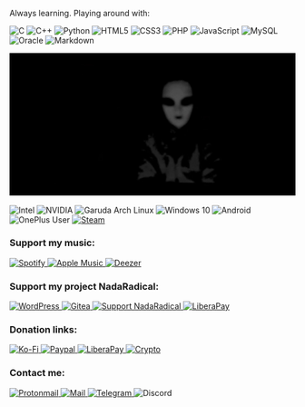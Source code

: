 Always learning. Playing around with:

<img alt="C" src="https://img.shields.io/badge/c%20-%2300599C.svg?&style=for-the-badge&logo=c&logoColor=white"/> <img alt="C++" src="https://img.shields.io/badge/c++%20-%2300599C.svg?&style=for-the-badge&logo=c%2B%2B&ogoColor=white"/> <img alt="Python" src="https://img.shields.io/badge/python%20-%2314354C.svg?&style=for-the-badge&logo=python&logoColor=white"/> <img alt="HTML5" src="https://img.shields.io/badge/html5%20-%23E34F26.svg?&style=for-the-badge&logo=html5&logoColor=white"/> <img alt="CSS3" src="https://img.shields.io/badge/css3%20-%231572B6.svg?&style=for-the-badge&logo=css3&logoColor=white"/> <img alt="PHP" src="https://img.shields.io/badge/php-%23777BB4.svg?&style=for-the-badge&logo=php&logoColor=white"/> <img alt="JavaScript" src="https://img.shields.io/badge/JS%20-%23323330.svg?&style=for-the-badge&logo=javascript&logoColor=%23F7DF1E"/> <img alt="MySQL" src="https://img.shields.io/badge/mysql-%2300f.svg?&style=for-the-badge&logo=mysql&logoColor=white"/> <img alt="Oracle" src ="https://img.shields.io/badge/oracle%20-%23F00000.svg?&style=for-the-badge&logo=oracle&logoColor=white"/> <img alt="Markdown" src="https://img.shields.io/badge/markdown-%23000000.svg?&style=for-the-badge&logo=markdown&logoColor=white"/>

![banner](./banner.png)

<img alt="Intel" src="https://img.shields.io/badge/i7 9700K @ 5.2GHz-0078D6.svg?&style=for-the-badge&logo=Intel&logoColor=white"/> <img alt="NVIDIA" src="https://img.shields.io/badge/GTX 1650 OC @ 280Hz + 144Hz-376B900.svg?&style=for-the-badge&logo=nVIDIA&logoColor=white"/> <img alt="Garuda Arch Linux" src="https://img.shields.io/badge/Garuda Linux-E95420?style=for-the-badge&logo=linux&logoColor=white" /> <img alt="Windows 10" src="https://img.shields.io/badge/Modded Debloated Windows 11-0078D6?style=for-the-badge&logo=windows&logoColor=white" /> <img alt="Android" src="https://img.shields.io/badge/Android Enthusiast-3DDC84?style=for-the-badge&logo=android&logoColor=white" /> <img alt="OnePlus User" src="https://img.shields.io/badge/OnePlus One & OnePlus 6-%23EB0028.svg?&style=for-the-badge&logo=OnePlus&logoColor=white"/> <a href="https://steamcommunity.com/id/fxvnder"> <img alt="Steam" src="https://img.shields.io/badge/founder%20-%23000000.svg?&style=for-the-badge&logo=steam&logoColor=white"/> </a> 

<h3>Support my music:</h3>

<a href="https://open.spotify.com/artist/7BuRibgse0BfGZIrvzUvXF">
<img alt="Spotify" src="https://img.shields.io/badge/FXVNDER-1ED760?style=for-the-badge&logo=spotify&logoColor=white" />
</a>
<a href="https://music.apple.com/us/artist/fxvnder/1437109182">
<img alt="Apple Music" src="https://img.shields.io/badge/FXVNDER-9933CC?style=for-the-badge&logo=apple-music&logoColor=white" />
</a>
<a href="https://www.deezer.com/en/artist/51768902">
<img alt="Deezer" src="https://img.shields.io/badge/FXVNDER-FEAA2D?style=for-the-badge&logo=deezer&logoColor=white" />
</a>

<h3>Support my project NadaRadical:</h3>

<a href="https://NadaRadical.com/">
<img alt="WordPress" src="https://img.shields.io/badge/NadaRadical.com%20-%23117AC9.svg?&style=for-the-badge&logo=WordPress&logoColor=white"/> 
</a>
<a href="https://git.nadaradical.com/">
<img alt="Gitea" src="https://img.shields.io/badge/git.nadaradical.com%20-%23F05033.svg?&style=for-the-badge&logo=gitea&logoColor=white"/>
</a>
<a href="https://www.patreon.com/nadaradical">
<img alt="Support NadaRadical" src="https://img.shields.io/badge/Patreon.com/NadaRadical-F96854?style=for-the-badge&logo=patreon&logoColor=white" />
</a>
<a href="https://liberapay.com/NadaRadical/">
<img alt="LiberaPay" src="https://img.shields.io/badge/Liberapay.com/NadaRadical-F6C915?style=for-the-badge&logo=liberapay&logoColor=black" />
</a>

<h3>Donation links:</h3>

<a href="https://ko-fi.com/fxvnder">
<img alt="Ko-Fi" src="https://img.shields.io/badge/Ko--Fi/fxvnder-F16061?style=for-the-badge&logo=ko-fi&logoColor=white" /> 
</a>
<a href="https://paypal.me/fxvnderofficial">
<img alt="Paypal" src="https://img.shields.io/badge/PayPal.me/fxvnderofficial-00457C?style=for-the-badge&logo=paypal&logoColor=white" />
</a>
<a href="https://liberapay.com/fxvnder/">
<img alt="LiberaPay" src="https://img.shields.io/badge/Liberapay-F6C915?style=for-the-badge&logo=liberapay&logoColor=black" />
</a>
<a href="https://pastebin.com/V0aYTHL3">
<img alt="Crypto" src="https://img.shields.io/badge/Crypto Donations-000000?style=for-the-badge&logo=bitcoin&logoColor=white" /> 
</a>


<h3>Contact me:</h3>


<a href="mailto:fxvnder@protonmail.com"> <img alt="Protonmail" src="https://img.shields.io/badge/fxvnder@pm.me-8B89CC?style=for-the-badge&logo=protonmail&logoColor=white" /> </a> <a href="mailto:fxvnder@nadaradical.com"> <img alt="Mail" src="https://img.shields.io/badge/fxvnder@nadaradical.com-005FF9?style=for-the-badge&logo=mail.ru&logoColor=white" /> </a> <a href="https://telegram.me/fxvnder"> <img alt="Telegram" src="https://img.shields.io/badge/@fxvnder-2CA5E0?style=for-the-badge&logo=telegram&logoColor=white" /> </a> <img alt="Discord" src="https://img.shields.io/badge/FXVNDER%232156-%237289DA.svg?&style=for-the-badge&logo=discord&logoColor=white"/>
